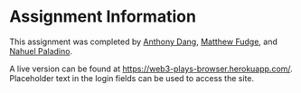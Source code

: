 # Assignment Information

This assignment was completed by [Anthony Dang](https://github.com/AnthonyDang307), [Matthew Fudge](https://github.com/mfudg395), and [Nahuel Paladino](https://github.com/npala043). 

A live version can be found at https://web3-plays-browser.herokuapp.com/. Placeholder text in the login fields can be used to access the site.
